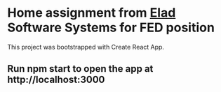# Home assignment from  [Elad](https://www.eladsoft.com/) Software Systems for FED position

This project was bootstrapped with Create React App.

## Run npm start to open the app at  http://localhost:3000 